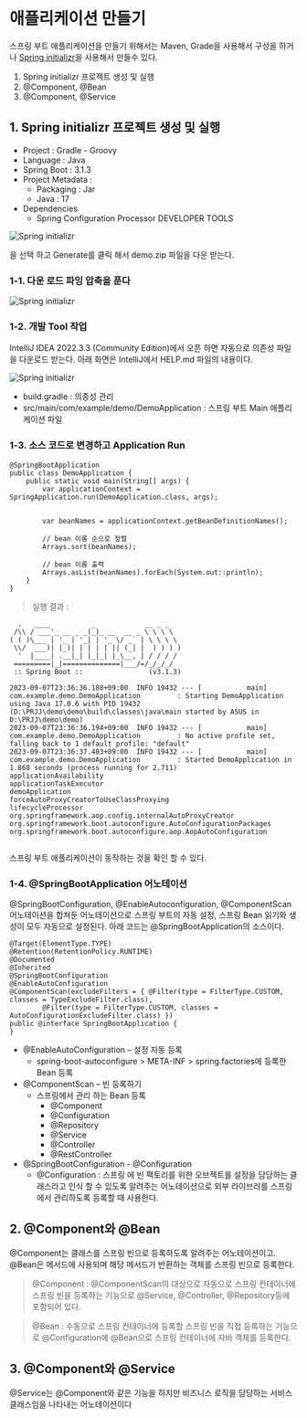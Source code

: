 # 애플리케이션 만들기

스프링 부트 애플리케이션을 만들기 위해서는 Maven, Grade을 사용해서 구성을 하거나 [Spring initializr](https://start.spring.io/)을 사용해서 만들수 있다.

1. Spring initializr 프로젝트 생성 및 실행
2. @Component, @Bean
3. @Component, @Service

## **1. Spring initializr 프로젝트 생성 및 실행** <a href="#1-spring-initializr" id="1-spring-initializr"></a>

* Project : Gradle - Groovy
* Language : Java
* Spring Boot : 3.1.3
* Project Metadata :
  * Packaging : Jar
  * Java : 17
* Dependencies
  * Spring Configuration Processor DEVELOPER TOOLS

![Spring initializr](https://hyomee.github.io/doc/01\_spring/000\_SpringBoot\_%EA%B8%B0%EC%B4%88/img/springinitiakizr\_01.png)

을 선택 하고 Generate를 클릭 해서 demo.zip 파일을 다운 받는다.

### **1-1. 다운 로드 파잉 압축을 푼다** <a href="#1-1" id="1-1"></a>

![Spring initializr](https://hyomee.github.io/doc/01\_spring/000\_SpringBoot\_%EA%B8%B0%EC%B4%88/img/application.png)

### **1-2. 개발 Tool 작업** <a href="#1-2-tool" id="1-2-tool"></a>

IntelliJ IDEA 2022.3.3 (Community Edition)에서 오픈 하면 자동으로 의존성 파일을 다운로드 받는다. 아래 화면은 IntelliJ에서 HELP.md 파일의 내용이다.

![Spring initializr](https://hyomee.github.io/doc/01\_spring/000\_SpringBoot\_%EA%B8%B0%EC%B4%88/img/readme.png)

* build.gradle : 의종성 관리
* src/main/com/example/demo/DemoApplication : 스프링 부트 Main 애플리케이션 파일

### **1-3. 소스 코드로 변경하고 Application Run** <a href="#1-3-application-run" id="1-3-application-run"></a>

```
@SpringBootApplication
public class DemoApplication {
	public static void main(String[] args) {
		var applicationContext = SpringApplication.run(DemoApplication.class, args);

        
		var beanNames = applicationContext.getBeanDefinitionNames();

        // bean 이름 순으로 정렬
        Arrays.sort(beanNames);

        // bean 이름 출력
		Arrays.asList(beanNames).forEach(System.out::println);
	}
}
```

> 실행 결과 :

```
  .   ____          _            __ _ _
 /\\ / ___'_ __ _ _(_)_ __  __ _ \ \ \ \
( ( )\___ | '_ | '_| | '_ \/ _` | \ \ \ \
 \\/  ___)| |_)| | | | | || (_| |  ) ) ) )
  '  |____| .__|_| |_|_| |_\__, | / / / /
 =========|_|==============|___/=/_/_/_/
 :: Spring Boot ::                (v3.1.3)

2023-09-07T23:36:36.188+09:00  INFO 19432 --- [           main] com.example.demo.DemoApplication         : Starting DemoApplication using Java 17.0.6 with PID 19432 (D:\PRJJ\demo\demo\build\classes\java\main started by ASUS in D:\PRJJ\demo\demo)
2023-09-07T23:36:36.194+09:00  INFO 19432 --- [           main] com.example.demo.DemoApplication         : No active profile set, falling back to 1 default profile: "default"
2023-09-07T23:36:37.403+09:00  INFO 19432 --- [           main] com.example.demo.DemoApplication         : Started DemoApplication in 1.868 seconds (process running for 2.711)
applicationAvailability
applicationTaskExecutor
demoApplication
forceAutoProxyCreatorToUseClassProxying
lifecycleProcessor
org.springframework.aop.config.internalAutoProxyCreator
org.springframework.boot.autoconfigure.AutoConfigurationPackages
org.springframework.boot.autoconfigure.aop.AopAutoConfiguration


```

스프링 부트 애플리케이션이 동작하는 것을 확인 할 수 있다.

### **1-4. @SpringBootApplication 어노테이션** <a href="#1-4-springbootapplication" id="1-4-springbootapplication"></a>

@SpringBootConfiguration, @EnableAutoconfiguration, @ComponentScan 어노테이션을 합쳐둔 어노테이션으로 스프링 부트의 자동 설정, 스프링 Bean 읽기와 생성이 모두 자동으로 설정된다. 아래 코드는 @SpringBootApplication의 소스이다.

```
@Target(ElementType.TYPE)
@Retention(RetentionPolicy.RUNTIME)
@Documented
@Inherited
@SpringBootConfiguration
@EnableAutoConfiguration
@ComponentScan(excludeFilters = { @Filter(type = FilterType.CUSTOM, classes = TypeExcludeFilter.class),
		@Filter(type = FilterType.CUSTOM, classes = AutoConfigurationExcludeFilter.class) })
public @interface SpringBootApplication {
}
```

* @EnableAutoConfiguration – 설정 자동 등록
  * spring-boot-autoconfigure > META-INF > spring.factories에 등록한 Bean 등록
* @ComponentScan – 빈 등록하기
  * 스프링에서 관리 하는 Bean 등록
    * @Component
    * @Configuration
    * @Repository
    * @Service
    * @Controller
    * @RestController
* @SpringBootConfiguration - @Configuration
  * @Configuration : 스프링 에 빈 팩토리를 위한 오브젝트를 설정을 담당하는 클래스라고 인식 할 수 있도록 알려주는 어노테이션으로 외부 라이브러를 스프링에서 관리하도록 등록할 때 사용한다.

## **2. @Component와 @Bean** <a href="#2-component-bean" id="2-component-bean"></a>

@Component는 클래스를 스프링 빈으로 등록하도록 알려주는 어노테이션이고. @Bean은 메서드에 사용되며 해당 메서드가 반환하는 객체를 스프링 빈으로 등록한다.

> @Component : @ComponentScan의 대상으로 자동으로 스프링 컨테이너에 스프링 빈을 등록하는 기능으로 @Service, @Controller, @Repository등에 포함되어 있다.

> @Bean : 수동으로 스프링 컨테이너에 등록할 스프링 빈을 직접 등록하는 기능으로 @Configuration에 @Bean으로 스프링 컨테이너에 자바 객체를 등록한다.

## **3. @Component와 @Service** <a href="#3-component-service" id="3-component-service"></a>

@Service는 @Component와 같은 기능을 하지만 비즈니스 로직을 담당하는 서비스 클래스임을 나타내는 어노테이션이다
